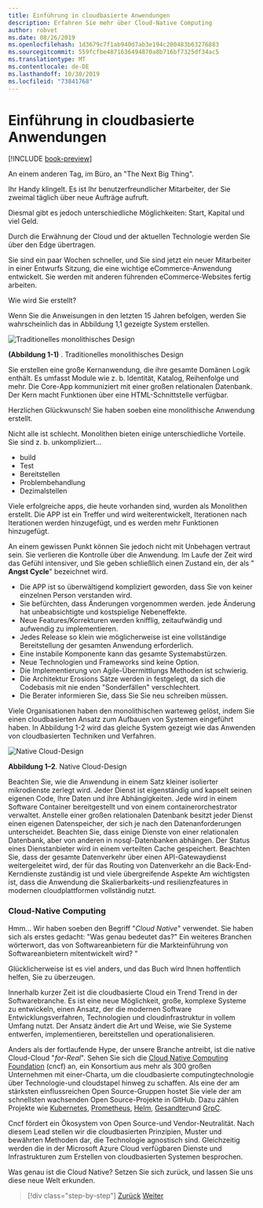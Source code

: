 ```yaml
---
title: Einführung in cloudbasierte Anwendungen
description: Erfahren Sie mehr über Cloud-Native Computing
author: robvet
ms.date: 08/26/2019
ms.openlocfilehash: 1d3679c7f1ab940d7ab3e194c200483b63276883
ms.sourcegitcommit: 559fcfbe4871636494870a8b716bf7325df34ac5
ms.translationtype: MT
ms.contentlocale: de-DE
ms.lasthandoff: 10/30/2019
ms.locfileid: "73841768"
---
```

# <a name="introduction-to-cloud-native-applications"></a>Einführung in cloudbasierte Anwendungen

[!INCLUDE [book-preview](../../../includes/book-preview.md)]

An einem anderen Tag, im Büro, an "The Next Big Thing".

Ihr Handy klingelt. Es ist Ihr benutzerfreundlicher Mitarbeiter, der Sie zweimal täglich über neue Aufträge aufruft.

Diesmal gibt es jedoch unterschiedliche Möglichkeiten: Start, Kapital und viel Geld.

Durch die Erwähnung der Cloud und der aktuellen Technologie werden Sie über den Edge übertragen.

Sie sind ein paar Wochen schneller, und Sie sind jetzt ein neuer Mitarbeiter in einer Entwurfs Sitzung, die eine wichtige eCommerce-Anwendung entwickelt. Sie werden mit anderen führenden eCommerce-Websites fertig arbeiten.

Wie wird Sie erstellt?

Wenn Sie die Anweisungen in den letzten 15 Jahren befolgen, werden Sie wahrscheinlich das in Abbildung 1,1 gezeigte System erstellen.

![Traditionelles monolithisches Design](./media/monolithic-design.png)

**(Abbildung 1-1)** . Traditionelles monolithisches Design

Sie erstellen eine große Kernanwendung, die ihre gesamte Domänen Logik enthält. Es umfasst Module wie z. b. Identität, Katalog, Reihenfolge und mehr. Die Core-App kommuniziert mit einer großen relationalen Datenbank. Der Kern macht Funktionen über eine HTML-Schnittstelle verfügbar.

Herzlichen Glückwunsch!  Sie haben soeben eine monolithische Anwendung erstellt.

Nicht alle ist schlecht. Monolithen bieten einige unterschiedliche Vorteile. Sie sind z. b. unkompliziert...

- build
- Test
- Bereitstellen
- Problembehandlung
- Dezimalstellen

Viele erfolgreiche apps, die heute vorhanden sind, wurden als Monolithen erstellt. Die APP ist ein Treffer und wird weiterentwickelt, Iterationen nach Iterationen werden hinzugefügt, und es werden mehr Funktionen hinzugefügt.

An einem gewissen Punkt können Sie jedoch nicht mit Unbehagen vertraut sein. Sie verlieren die Kontrolle über die Anwendung. Im Laufe der Zeit wird das Gefühl intensiver, und Sie geben schließlich einen Zustand ein, der als " **Angst Cycle**" bezeichnet wird.

- Die APP ist so überwältigend kompliziert geworden, dass Sie von keiner einzelnen Person verstanden wird.
- Sie befürchten, dass Änderungen vorgenommen werden. jede Änderung hat unbeabsichtigte und kostspielige Nebeneffekte.
- Neue Features/Korrekturen werden knifflig, zeitaufwändig und aufwendig zu implementieren.
- Jedes Release so klein wie möglicherweise ist eine vollständige Bereitstellung der gesamten Anwendung erforderlich.
- Eine instabile Komponente kann das gesamte Systemabstürzen.
- Neue Technologien und Frameworks sind keine Option.
- Die Implementierung von Agile-Übermittlungs Methoden ist schwierig.
- Die Architektur Erosions Sätze werden in festgelegt, da sich die Codebasis mit nie enden "Sonderfällen" verschlechtert.
- Die Berater informieren Sie, dass Sie Sie neu schreiben müssen.

Viele Organisationen haben den monolithischen warteweg gelöst, indem Sie einen cloudbasierten Ansatz zum Aufbauen von Systemen eingeführt haben. In Abbildung 1-2 wird das gleiche System gezeigt wie das Anwenden von cloudbasierten Techniken und Verfahren.

![Native Cloud-Design](./media/cloud-native-design.png)

**Abbildung 1–2**. Native Cloud-Design

Beachten Sie, wie die Anwendung in einem Satz kleiner isolierter mikrodienste zerlegt wird. Jeder Dienst ist eigenständig und kapselt seinen eigenen Code, Ihre Daten und ihre Abhängigkeiten. Jede wird in einem Software Container bereitgestellt und von einem containerorchestrator verwaltet. Anstelle einer großen relationalen Datenbank besitzt jeder Dienst einen eigenen Datenspeicher, der sich je nach den Datenanforderungen unterscheidet. Beachten Sie, dass einige Dienste von einer relationalen Datenbank, aber von anderen in nosql-Datenbanken abhängen. Der Status eines Dienstanbieter wird in einem verteilten Cache gespeichert. Beachten Sie, dass der gesamte Datenverkehr über einen API-Gatewaydienst weitergeleitet wird, der für das Routing von Datenverkehr an die Back-End-Kerndienste zuständig ist und viele übergreifende Aspekte Am wichtigsten ist, dass die Anwendung die Skalierbarkeits-und resilienzfeatures in modernen cloudplattformen vollständig nutzt.

### <a name="cloud-native-computing"></a>Cloud-Native Computing

Hmm... Wir haben soeben den Begriff "*Cloud Native*" verwendet. Sie haben sich als erstes gedacht: "Was genau bedeutet das?" Ein weiteres Branchen wörterwort, das von Softwareanbietern für die Markteinführung von Softwareanbietern mitentwickelt wird? "

Glücklicherweise ist es viel anders, und das Buch wird Ihnen hoffentlich helfen, Sie zu überzeugen.

Innerhalb kurzer Zeit ist die cloudbasierte Cloud ein Trend Trend in der Softwarebranche. Es ist eine neue Möglichkeit, große, komplexe Systeme zu entwickeln, einen Ansatz, der die modernen Software Entwicklungsverfahren, Technologien und cloudinfrastruktur in vollem Umfang nutzt. Der Ansatz ändert die Art und Weise, wie Sie Systeme entwerfen, implementieren, bereitstellen und operationalisieren.

Anders als der fortlaufende Hype, der unsere Branche antreibt, ist die native Cloud-Cloud "*for-Real*". Sehen Sie sich die [Cloud Native Computing Foundation](https://www.cncf.io/) (cncf) an, ein Konsortium aus mehr als 300 großen Unternehmen mit einer-Charta, um die cloudbasierte computingtechnologie über Technologie-und cloudstapel hinweg zu schaffen. Als eine der am stärksten einflussreichen Open Source-Gruppen hostet Sie viele der am schnellsten wachsenden Open Source-Projekte in GitHub. Dazu zählen Projekte wie [Kubernetes](https://kubernetes.io/), [Prometheus](https://prometheus.io/), [Helm](https://helm.sh/), [Gesandter](https://www.envoyproxy.io/)und [GrpC](https://grpc.io/).

Cncf fördert ein Ökosystem von Open Source-und Vendor-Neutralität. Nach diesem Lead stellen wir die cloudbasierten Prinzipien, Muster und bewährten Methoden dar, die Technologie agnostisch sind. Gleichzeitig werden die in der Microsoft Azure Cloud verfügbaren Dienste und Infrastrukturen zum Erstellen von cloudbasierten Systemen besprochen.

Was genau ist die Cloud Native? Setzen Sie sich zurück, und lassen Sie uns diese neue Welt erkunden.

>[!div class="step-by-step"]
>[Zurück](index.md)
>[Weiter](definition.md)
